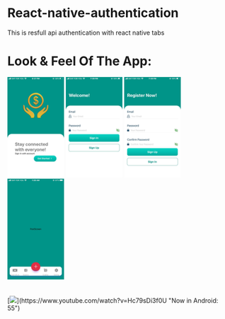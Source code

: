 # React-native-authentication
This is resfull api authentication with react native
tabs
# Look & Feel Of The App:

<div styles="display:flex; column-gap: 3rem;">
<img src="./assets/files/img3.jpeg" width="128"/>
<img src="./assets/files/img1.jpeg" width="128" margin-left="10"/>
<img src="./assets/files/img2.jpeg" width="128" margin-left="10"/>
<img src="./assets/files/img4.jpeg" width="128" margin-left="10"/>
</div>
<br/>
<br/>
<div>
[<img src="./assets/files/video1.mp4" width="50%">](https://www.youtube.com/watch?v=Hc79sDi3f0U "Now in Android: 55")
</div>